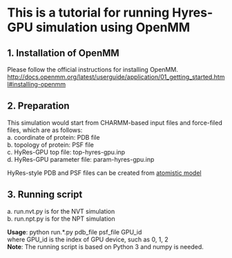 # This is a tutorial for running Hyres-GPU simulation using OpenMM

## 1. Installation of OpenMM
   Please follow the official instructions for installing OpenMM.
   http://docs.openmm.org/latest/userguide/application/01_getting_started.html#installing-openmm
   
## 2. Preparation
   This simulation would start from CHARMM-based input files and force-filed files, which are as follows:  
   a. coordinate of protein: PDB file  
   b. topology of protein: PSF file  
   c. HyRes-GPU top file: top-hyres-gpu.inp  
   d. HyRes-GPU parameter file: param-hyres-gpu.inp   

   HyRes-style PDB and PSF files can be created from [atomistic model](https://github.com/wayuer19/tutorial/tree/main/at2hyres)
  

## 3. Running script
   a. run.nvt.py is for the NVT simulation  
   b. run.npt.py is for the NPT simulation  
   
   **Usage**: python run.*.py pdb_file psf_file GPU_id   
              where GPU_id is the index of GPU device, such as 0, 1, 2  
   **Note**: The running script is based on Python 3 and numpy is needed.  
   
